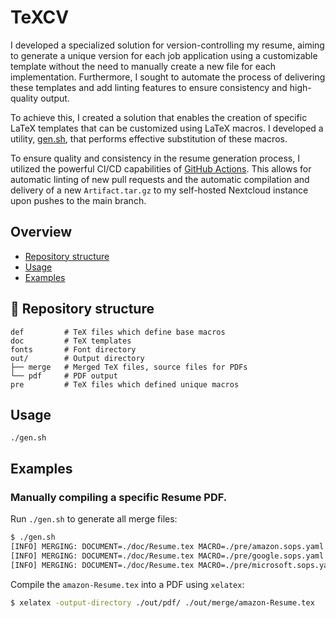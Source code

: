 # TeXCV

I developed a specialized solution for version-controlling my resume, aiming to generate a unique version for each job application using a customizable template without the need to manually create a new file for each implementation. Furthermore, I sought to automate the process of delivering these templates and add linting features to ensure consistency and high-quality output.

To achieve this, I created a solution that enables the creation of specific LaTeX templates that can be customized using LaTeX macros. I developed a utility, [gen.sh](https://github.com/Euvaz/TeXCV/blob/main/gen.sh), that performs effective substitution of these macros.

To ensure quality and consistency in the resume generation process, I utilized the powerful CI/CD capabilities of [GitHub Actions](https://github.com/features/actions). This allows for automatic linting of new pull requests and the automatic compilation and delivery of a new `Artifact.tar.gz` to my self-hosted Nextcloud instance upon pushes to the main branch.

## Overview

- [Repository structure](https://github.com/euvaz/texcv#-repository-structure)
- [Usage](https://github.com/euvaz/texcv#usage)
- [Examples](https://github.com/euvaz/texcv#examples)

## 📂 Repository structure

```
def         # TeX files which define base macros
doc         # TeX templates
fonts       # Font directory
out/        # Output directory
├── merge   # Merged TeX files, source files for PDFs
└── pdf     # PDF output
pre         # TeX files which defined unique macros
```

## Usage

`./gen.sh`

## Examples

### Manually compiling a specific Resume PDF.


Run `./gen.sh` to generate all merge files:

```bash
$ ./gen.sh
[INFO] MERGING: DOCUMENT=./doc/Resume.tex MACRO=./pre/amazon.sops.yaml MERGE=./out/merge/amazon-Resume.tex
[INFO] MERGING: DOCUMENT=./doc/Resume.tex MACRO=./pre/google.sops.yaml MERGE=./out/merge/google-Resume.tex
[INFO] MERGING: DOCUMENT=./doc/Resume.tex MACRO=./pre/microsoft.sops.yaml MERGE=./out/merge/microsoft-Resume.tex
```

Compile the `amazon-Resume.tex` into a PDF using `xelatex`:

```bash
$ xelatex -output-directory ./out/pdf/ ./out/merge/amazon-Resume.tex
```

